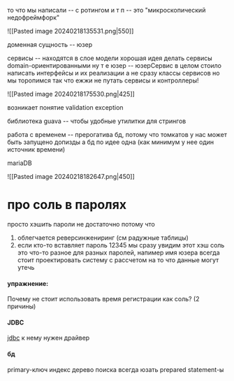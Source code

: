 то что мы написали -- с ротингом и т п -- это "микроскопический недофреймфорк"

![[Pasted image 20240218135531.png|550]]

доменная сущность -- юзер

сервисы -- находятся в слое модели
хорошая идея делать сервисы domain-ориентированными 
ну т е юзер -- юзерСервис
в целом стоило написать интерфейсы и их реализации а не сразу классы сервисов но мы торопимся так что ежжи 
не путать сервисы и контроллеры!

![[Pasted image 20240218175530.png|425]]

возникает понятие validation exception

библиотека guava
-- чтобы удобные утилитки для стрингов

работа с временем -- прерогатива бд, потому что томкатов у нас может быть запущено допизды а бд по идее одна (как минимум у нее один источник времени)

mariaDB

![[Pasted image 20240218182647.png|450]]

# про соль в паролях
просто хэшить пароли не достаточно потому что
1) облегчается реверсинжениринг (см радужные таблицы)
2) если кто-то вставляет пароль 12345 мы сразу увидим этот хэш
соль это что-то разное для разных паролей, напимер имя юзера
всегда стоит проектировать систему с рассчетом на то что данные могут утечь
#### упражнение:
Почему не стоит использовать время регистрации как соль? (2 причины)
#### JDBC
[jdbc](https://youtu.be/vxTPPHTbgHw?list=PLd7QXkfmSY7ZAwa6z9rNEHBRfHGeLCXS7&t=2712)
к нему нужен драйвер
#### бд
primary-ключ
индекс дерево поиска
всегда юзать prepared statement-ы










